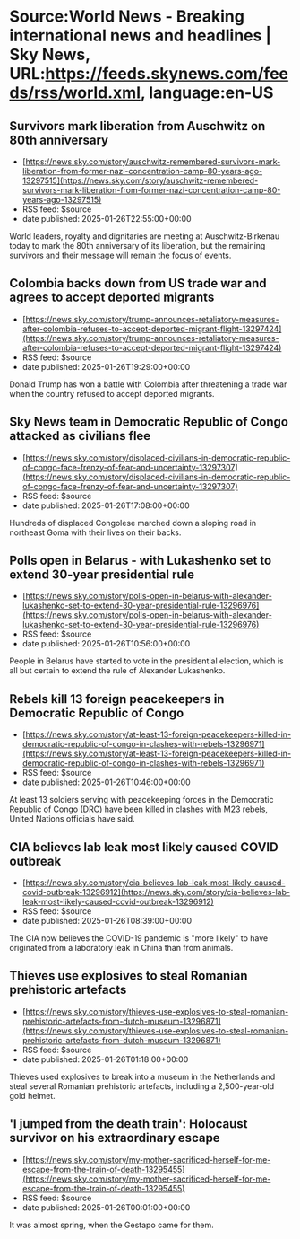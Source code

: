 # Source:World News - Breaking international news and headlines | Sky News, URL:https://feeds.skynews.com/feeds/rss/world.xml, language:en-US

## Survivors mark liberation from Auschwitz on 80th anniversary
 - [https://news.sky.com/story/auschwitz-remembered-survivors-mark-liberation-from-former-nazi-concentration-camp-80-years-ago-13297515](https://news.sky.com/story/auschwitz-remembered-survivors-mark-liberation-from-former-nazi-concentration-camp-80-years-ago-13297515)
 - RSS feed: $source
 - date published: 2025-01-26T22:55:00+00:00

World leaders, royalty and dignitaries are meeting at Auschwitz-Birkenau today to mark the 80th anniversary of its liberation, but the remaining survivors and their message will remain the focus of events.

## Colombia backs down from US trade war and agrees to accept deported migrants
 - [https://news.sky.com/story/trump-announces-retaliatory-measures-after-colombia-refuses-to-accept-deported-migrant-flight-13297424](https://news.sky.com/story/trump-announces-retaliatory-measures-after-colombia-refuses-to-accept-deported-migrant-flight-13297424)
 - RSS feed: $source
 - date published: 2025-01-26T19:29:00+00:00

Donald Trump has won a battle with Colombia after threatening a trade war when the country refused to accept deported migrants.

## Sky News team in Democratic Republic of Congo attacked as civilians flee
 - [https://news.sky.com/story/displaced-civilians-in-democratic-republic-of-congo-face-frenzy-of-fear-and-uncertainty-13297307](https://news.sky.com/story/displaced-civilians-in-democratic-republic-of-congo-face-frenzy-of-fear-and-uncertainty-13297307)
 - RSS feed: $source
 - date published: 2025-01-26T17:08:00+00:00

Hundreds of displaced Congolese marched down a sloping road in northeast Goma with their lives on their backs.

## Polls open in Belarus - with Lukashenko set to extend 30-year presidential rule
 - [https://news.sky.com/story/polls-open-in-belarus-with-alexander-lukashenko-set-to-extend-30-year-presidential-rule-13296976](https://news.sky.com/story/polls-open-in-belarus-with-alexander-lukashenko-set-to-extend-30-year-presidential-rule-13296976)
 - RSS feed: $source
 - date published: 2025-01-26T10:56:00+00:00

People in Belarus have started to vote in the presidential election, which is all but certain to extend the rule of Alexander Lukashenko.

## Rebels kill 13 foreign peacekeepers in Democratic Republic of Congo
 - [https://news.sky.com/story/at-least-13-foreign-peacekeepers-killed-in-democratic-republic-of-congo-in-clashes-with-rebels-13296971](https://news.sky.com/story/at-least-13-foreign-peacekeepers-killed-in-democratic-republic-of-congo-in-clashes-with-rebels-13296971)
 - RSS feed: $source
 - date published: 2025-01-26T10:46:00+00:00

At least 13 soldiers serving with peacekeeping forces in the Democratic Republic of Congo (DRC) have been killed in clashes with M23 rebels, United Nations officials have said.

## CIA believes lab leak most likely caused COVID outbreak
 - [https://news.sky.com/story/cia-believes-lab-leak-most-likely-caused-covid-outbreak-13296912](https://news.sky.com/story/cia-believes-lab-leak-most-likely-caused-covid-outbreak-13296912)
 - RSS feed: $source
 - date published: 2025-01-26T08:39:00+00:00

The CIA now believes the COVID-19 pandemic is "more likely" to have originated from a laboratory leak in China than from animals.

## Thieves use explosives to steal Romanian prehistoric artefacts
 - [https://news.sky.com/story/thieves-use-explosives-to-steal-romanian-prehistoric-artefacts-from-dutch-museum-13296871](https://news.sky.com/story/thieves-use-explosives-to-steal-romanian-prehistoric-artefacts-from-dutch-museum-13296871)
 - RSS feed: $source
 - date published: 2025-01-26T01:18:00+00:00

Thieves used explosives to break into a museum in the Netherlands and steal several Romanian prehistoric artefacts, including a 2,500-year-old gold helmet.

## 'I jumped from the death train': Holocaust survivor on his extraordinary escape
 - [https://news.sky.com/story/my-mother-sacrificed-herself-for-me-escape-from-the-train-of-death-13295455](https://news.sky.com/story/my-mother-sacrificed-herself-for-me-escape-from-the-train-of-death-13295455)
 - RSS feed: $source
 - date published: 2025-01-26T00:01:00+00:00

It was almost spring, when the Gestapo came for them.

